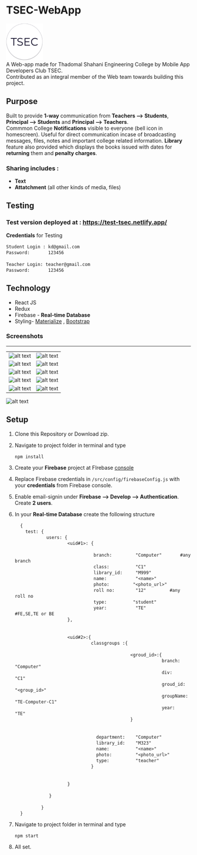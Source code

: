 # TSEC-WebApp
![alt text](https://github.com/karved/TSEC-WebApp/blob/master/pics/tsec_logo_light.png)  
A Web-app made for Thadomal Shahani Engineering College by Mobile App Developers Club TSEC.  
Contributed as an integral member of the Web team towards building this project. 

## Purpose
Built to provide **1-way** communication from **Teachers --> Students**, **Principal --> Students** and **Principal --> Teachers**.  
Commmon College **Notifications** visible to everyone (bell icon in homescreen). Useful for direct communication incase of broadcasting messages, files, notes and important college related information. **Library** feature also provided which displays the books issued with dates for **returning** them and **penalty charges**.

### Sharing includes : 
* **Text**
* **Attatchment** (all other kinds of media, files)  

## Testing 

### Test version deployed at : https://test-tsec.netlify.app/  

**Credentials** for Testing 
```
Student Login : kd@gmail.com
Password:       123456

Teacher Login: teacher@gmail.com
Password:       123456
````

## Technology
* React JS
* Redux
* Firebase - **Real-time Database**
* Styling- [Materialize](https://materializecss.com/) , [Bootstrap](https://getbootstrap.com/docs/4.4/getting-started/introduction/)  

### Screenshots
---
|||
|---|----|
|![alt text](https://github.com/karved/TSEC-WebApp/blob/master/pics/12.png) |![alt text](https://github.com/karved/TSEC-WebApp/blob/master/pics/2.png) |
|![alt text](https://github.com/karved/TSEC-WebApp/blob/master/pics/3.png) |![alt text](https://github.com/karved/TSEC-WebApp/blob/master/pics/4.png) |
|![alt text](https://github.com/karved/TSEC-WebApp/blob/master/pics/5.png) |![alt text](https://github.com/karved/TSEC-WebApp/blob/master/pics/6.png) |
|![alt text](https://github.com/karved/TSEC-WebApp/blob/master/pics/7.png) |![alt text](https://github.com/karved/TSEC-WebApp/blob/master/pics/8.png) |
|![alt text](https://github.com/karved/TSEC-WebApp/blob/master/pics/9.png) |![alt text](https://github.com/karved/TSEC-WebApp/blob/master/pics/10.png) |
![alt text](https://github.com/karved/TSEC-WebApp/blob/master/pics/11.png)  

## Setup
1. Clone this Repository or Download zip.   

2. Navigate to project folder in terminal and type   
      ``` 
      npm install
      ```
      
3. Create your **Firebase** project at FIrebase [console](https://console.firebase.google.com/u/0/) 

4. Replace Firebase credentials in ```/src/config/firebaseConfig.js``` with your **credentials** from Firebase console.

5. Enable email-signin under **Firebase --> Develop --> Authentication**. Create **2 users**.

6. In your **Real-time Database** create the following structure
      ```
        {
          test: {
                  users: {
                          <uid#1>: {
                          
                                    branch:         "Computer"       #any branch
                                    class:          "C1"
                                    library_id:     "M999"
                                    name:           "<name>"
                                    photo:         "<photo_url>"
                                    roll no:        "12"         #any roll no
                                    type:          "student"
                                    year:           "TE"          #FE,SE,TE or BE
                          },
                          
                          
                          <uid#2>:{
                                   classgroups :{
                                   
                                                  <groud_id>:{
                                                              branch:      "Computer"
                                                              div:         "C1"
                                                              groud_id:    "<group_id>"
                                                              groupName:   "TE-Computer-C1"
                                                              year:         "TE"
                                                  }
                                                  
                                                  
                                     department:    "Computer"
                                     library_id:    "M323"
                                     name:          "<name>"
                                     photo:         "<photo_url>"
                                     type:          "teacher"
                                   }
                          
                          
                          }
                          
                   }
              
                }
        }
 
      ```  
      
7. Navigate to project folder in terminal and type
      ```
      npm start
      ```  
8. All set.
